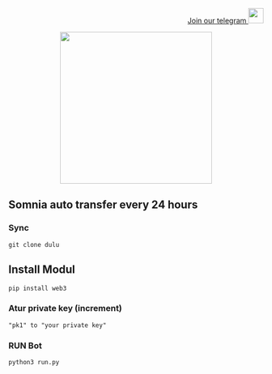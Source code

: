 <p style="font-size:14px" align="right">
<a href="https://t.me/airdropasc" target="_blank">Join our telegram <img src="https://user-images.githubusercontent.com/50621007/183283867-56b4d69f-bc6e-4939-b00a-72aa019d1aea.png" width="30"/></a>
</p>

<p align="center">
  <img height="300" height="auto" src="https://user-images.githubusercontent.com/109174478/209359981-dc19b4bf-854d-4a2a-b803-2547a7fa43f2.jpg">
</p>

## Somnia auto transfer every 24 hours

### Sync
```
git clone dulu
```

## Install Modul
```
pip install web3
```

### Atur private key (increment)
```
"pk1" to "your private key"
```
### RUN Bot
```
python3 run.py
```
